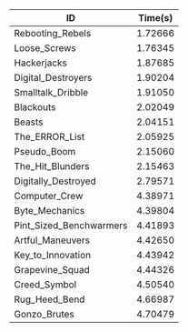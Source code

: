 |ID|Time(s)|
|-|-|
|Rebooting_Rebels|1.72666|
|Loose_Screws|1.76345|
|Hackerjacks|1.87685|
|Digital_Destroyers|1.90204|
|Smalltalk_Dribble|1.91050|
|Blackouts|2.02049|
|Beasts|2.04151|
|The_ERROR_List|2.05925|
|Pseudo_Boom|2.15060|
|The_Hit_Blunders|2.15463|
|Digitally_Destroyed|2.79571|
|Computer_Crew|4.38971|
|Byte_Mechanics|4.39804|
|Pint_Sized_Benchwarmers|4.41893|
|Artful_Maneuvers|4.42650|
|Key_to_Innovation|4.43942|
|Grapevine_Squad|4.44326|
|Creed_Symbol|4.50540|
|Rug_Heed_Bend|4.66987|
|Gonzo_Brutes|4.70479|
